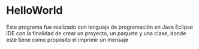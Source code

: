# HelloWorld
Este programa fue realizado con lenguaje de programación en Java Eclipse IDE con la finalidad de crear un proyecto, un paquete y una clase, donde este tiene como propósito el imprimir un mensaje
